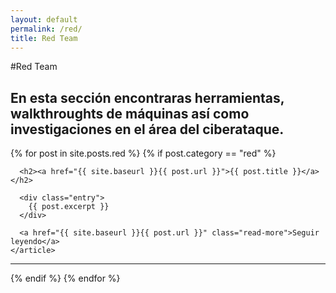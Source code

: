 ```yaml
---
layout: default
permalink: /red/
title: Red Team
---
```

#Red Team
## En esta sección encontraras herramientas, walkthroughts de máquinas así como investigaciones en el área del ciberataque.
<div class="posts">
  {% for post in site.posts.red %}
  {% if post.category == "red" %}
    <article class="post">

      <h2><a href="{{ site.baseurl }}{{ post.url }}">{{ post.title }}</a></h2>

      <div class="entry">
        {{ post.excerpt }}
      </div>

      <a href="{{ site.baseurl }}{{ post.url }}" class="read-more">Seguir leyendo</a>
    </article>
  <hr>
  {% endif %}
  {% endfor %}
</div>
